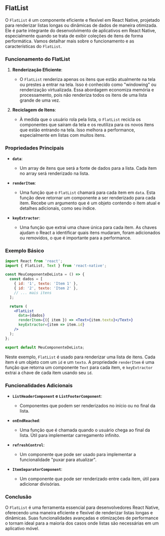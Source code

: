 ## FlatList

O `FlatList` é um componente eficiente e flexível em React Native, projetado para renderizar listas longas ou dinâmicas de dados de maneira otimizada. Ele é parte integrante do desenvolvimento de aplicativos em React Native, especialmente quando se trata de exibir coleções de itens de forma performática. Vamos detalhar mais sobre o funcionamento e as características do `FlatList`.

### Funcionamento do FlatList

1. **Renderização Eficiente**:
   - O `FlatList` renderiza apenas os itens que estão atualmente na tela ou prestes a entrar na tela. Isso é conhecido como "windowing" ou renderização virtualizada. Essa abordagem economiza memória e processamento, pois não renderiza todos os itens de uma lista grande de uma vez.

2. **Reciclagem de Itens**:
   - À medida que o usuário rola pela lista, o `FlatList` recicla os componentes que saíram da tela e os reutiliza para os novos itens que estão entrando na tela. Isso melhora a performance, especialmente em listas com muitos itens.

### Propriedades Principais

- **`data`**:
  - Um array de itens que será a fonte de dados para a lista. Cada item no array será renderizado na lista.

- **`renderItem`**:
  - Uma função que o `FlatList` chamará para cada item em `data`. Esta função deve retornar um componente a ser renderizado para cada item. Recebe um argumento que é um objeto contendo o item atual e detalhes adicionais, como seu índice.

- **`keyExtractor`**:
  - Uma função que extrai uma chave única para cada item. As chaves ajudam o React a identificar quais itens mudaram, foram adicionados ou removidos, o que é importante para a performance.

### Exemplo Básico

```jsx
import React from 'react';
import { FlatList, Text } from 'react-native';

const MeuComponenteDeLista = () => {
  const dados = [
    { id: '1', texto: 'Item 1' },
    { id: '2', texto: 'Item 2' },
    // ... mais itens
  ];

  return (
    <FlatList
      data={dados}
      renderItem={({ item }) => <Text>{item.texto}</Text>}
      keyExtractor={item => item.id}
    />
  );
};

export default MeuComponenteDeLista;
```

Neste exemplo, `FlatList` é usado para renderizar uma lista de itens. Cada item é um objeto com um `id` e um `texto`. A propriedade `renderItem` é uma função que retorna um componente `Text` para cada item, e `keyExtractor` extrai a chave de cada item usando seu `id`.

### Funcionalidades Adicionais

- **`ListHeaderComponent` e `ListFooterComponent`**:
  - Componentes que podem ser renderizados no início ou no final da lista.

- **`onEndReached`**:
  - Uma função que é chamada quando o usuário chega ao final da lista. Útil para implementar carregamento infinito.

- **`refreshControl`**:
  - Um componente que pode ser usado para implementar a funcionalidade "puxar para atualizar".

- **`ItemSeparatorComponent`**:
  - Um componente que pode ser renderizado entre cada item, útil para adicionar divisórias.

### Conclusão

O `FlatList` é uma ferramenta essencial para desenvolvedores React Native, oferecendo uma maneira eficiente e flexível de renderizar listas longas e dinâmicas. Suas funcionalidades avançadas e otimizações de performance o tornam ideal para a maioria dos casos onde listas são necessárias em um aplicativo móvel.